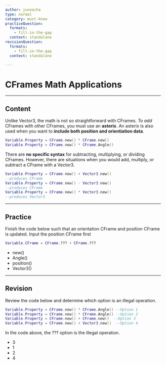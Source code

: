 ```yaml
---
author: junoocha
type: normal
category: must-know
practiceQuestion:
  formats:
    - fill-in-the-gap
  context: standalone
revisionQuestion:
  formats:
    - fill-in-the-gap
  context: standalone

---
```


# CFrames Math Applications
---

## Content
Unlike Vector3, the math is not so straightforward with CFrames. *To add* CFrames with other CFrames, you must use an **asterix**. An asterix is also used when you want to **include both position and orientiation data**. 
```lua
Variable.Property = CFrame.new() * CFrame.new()
Variable.Property = CFrame.new() * CFrame.Angle()

```
There are **no specific syntax** for subtracting, multiplying, or dividing CFrames. However, there are situations when you would add, multiply, or subtract a CFrame with a Vector3. 

```lua
Variable.Property = CFrame.new() + Vector3.new() 
--produces CFrame
Variable.Property = CFrame.new() - Vector3.new()
--produces CFrame
Variable.Property = CFrame.new() * Vector3.new()
--produces Vector3
```

---

## Practice
Finish the code below such that an orientation CFrame and position CFrame is updated. Input the position CFrame first
```lua
Variable.CFrame = CFrame.??? + CFrame.???
```
- new()
- Angle()
- position()
- Vector3()
---

## Revision

Review the code below and determine which option is an illegal operation.
```lua
Variable.Property = CFrame.new() * CFrame.Angle() --Option 1
Variable.Property = CFrame.new() * CFrame.Angle() --Option 2
Variable.Property = CFrame.new() + CFrame.new()  --Option 3
Variable.Property = CFrame.new() + Vector3.new()  --Option 4
```
In the code above, the ??? option is the illegal operation.
- 3
- 1
- 2
- 4